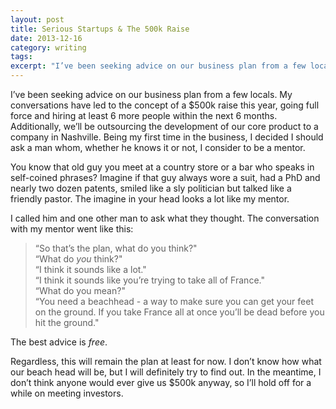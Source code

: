 ```yaml
---
layout: post
title: Serious Startups & The 500k Raise
date: 2013-12-16
category: writing
tags:
excerpt: "I’ve been seeking advice on our business plan from a few locals. My conversations have led to the concept of a $500k raise this year, going full force and hiring at least 6 more people within the next 6 months. Additionally, we’ll be..."
---
```


I’ve been seeking advice on our business plan from a few locals. My conversations have led to the concept of a $500k raise this year, going full force and hiring at least 6 more people within the next 6 months. Additionally, we’ll be outsourcing the development of our core product to a company in Nashville. Being my first time in the business, I decided I should ask a man whom, whether he knows it or not, I consider to be a mentor.

You know that old guy you meet at a country store or a bar who speaks in self-coined phrases? Imagine if that guy always wore a suit, had a PhD and nearly two dozen patents, smiled like a sly politician but talked like a friendly pastor. The imagine in your head looks a lot like my mentor.

I called him and one other man to ask what they thought. The conversation with my mentor went like this:

> “So that’s the plan, what do you think?"  
“What do _you_ think?"  
“I think it sounds like a lot."  
“I think it sounds like you’re trying to take all of France."  
“What do you mean?"  
“You need a beachhead - a way to make sure you can get your feet on the ground. If you take France all at once you’ll be dead before you hit the ground."

The best advice is _free_.

Regardless, this will remain the plan at least for now. I don’t know how what our beach head will be, but I will definitely try to find out. In the meantime, I don’t think anyone would ever give us $500k anyway, so I’ll hold off for a while on meeting investors.
